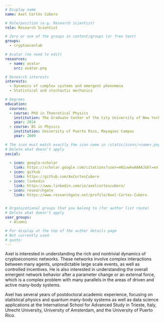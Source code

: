 ```yaml
---
# Display name
name: Axel Cortés Cubero

# Role/position (e.g. Research Scientist)
role: Research Scientist

# Zero or one of the groups in content/groups (or free text)
groups:
  - cryptoeconlab

# Avatar (no need to edit)
resources:
  - name: avatar
    src: avatar.png

# Research interests
interests:
  - Dynamics of complex systems and emergent phenomena
  - Statistical and stochastic mechanics

# Degrees
education:
  courses:
  - course: PhD in Theoretical Physics
    institution: The Graduate Center of the City University of New York
    year: 2014
  - course: BS in Physics
    institution: University of Puerto Rico, Mayagüez Campus
    year: 2009

# The icon must match exactly the icon name in /static/icons/<name>.png
# Delete what doesn't apply
social:
  
  - icon: google-scholar
    link: https://scholar.google.com/citations?user=mN1uwkwAAAAJ&hl=en
  - icon: github
    link: https://github.com/AxCortesCubero
  - icon: linkedin
    link: https://www.linkedin.com/in/axelcortescubero/
  - icon: researchgate
    link: https://www.researchgate.net/profile/Axel-Cortes-Cubero
  

# Organizational groups that you belong to (for author list route)
# Delete what doesn't apply
user_groups:
  - Alumni

# For display at the top of the author details page
# Not currently used
# quote:
---
```



Axel is interested in understanding the rich and nontrivial dynamics of cryptoeconomic networks. These networks involve complex interactions between many agents, unpredictable large scale events, as well as controlled incentives. He is also interested in understanding the overall emergent network behavior after a parameter change or an external force, which is a complex problem with many parallels in the areas of driven and active many-body systems.

Axel has several years of postdoctoral academic experience, focusing on statistical physics and quantum many-body systems as well as data science applications at the International School for Advanced Study in Trieste, Italy,  Utrecht University, University of Amsterdam, and the University of Puerto Rico. 
